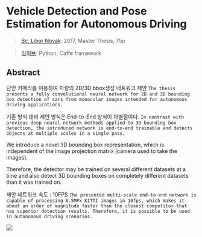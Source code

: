 

# Vehicle Detection and Pose Estimation for Autonomous Driving

> [Bc. Libor Novák](https://dspace.cvut.cz/bitstream/handle/10467/68586/F3-DP-2017-Novak-Libor-vehicle_detection_and_pose_estimation_for_autonomous_driving.pdf): 2017, Master Thesis, 75p

> [깃허브](https://github.com/libornovax/master_thesis_code): Python, Caffe framework


## Abstract

단안 카메라를 이용하여 차량의 2D/3D bbox생성 네트워크 제안 `The thesis presents a fully convolutional neural network for 2D and 3D bounding box detection of cars from monocular images intended for autonomous driving applications. `

기존 방식 대비 제안 방식은 End-to-End 방식이 차별점이다. `In contrast with previous deep neural network methods applied to 3D bounding box detection, the introduced network is end-to-end trainable and detects objects at multiple scales in a single pass.`

We introduce a novel 3D bounding box representation, which is independent of the image projection matrix (camera used to take the images). 

Therefore, the detector may be trained on several different datasets at a time and also detect 3D bounding boxes on completely different datasets than it was trained on.

제안 네트워크 속도 : 10FPS `The presented multi-scale end-to-end network is capable of processing 0.5MPx KITTI images in 10fps, which makes it about an order of magnitude faster than the closest competitor that has superior detection results. Therefore, it is possible to be used in autonomous driving scenarios.`

![](https://i.imgur.com/9kWEgpo.png)